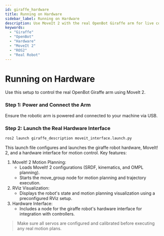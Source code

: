 ```yaml
---
id: giraffe_hardware
title: Running on Hardware
sidebar_label: Running on Hardware
description: Use MoveIt 2 with the real OpenBot Giraffe arm for live control.
keywords:
  - "Giraffe"
  - "OpenBot"
  - "Hardware"
  - "MoveIt 2"
  - "ROS2"
  - "Real Robot"
---
```


<!-- @format -->

# Running on Hardware

Use this setup to control the real OpenBot Giraffe arm using MoveIt 2.

### Step 1: Power and Connect the Arm

Ensure the robotic arm is powered and connected to your machine via USB.

### Step 2: Launch the Real Hardware Interface

```bash
ros2 launch giraffe_description moveit_interface.launch.py
```

This launch file configures and launches the giraffe robot hardware, MoveIt! 2, and a hardware interface for motion control. Key features:

  1. MoveIt! 2 Motion Planning:
      - Loads MoveIt! 2 configurations (SRDF, kinematics, and OMPL planning).
      - Starts the move_group node for motion planning and trajectory execution.
  2. RViz Visualization:
      - Displays the robot's state and motion planning visualization using a preconfigured RViz setup.
  3. Hardware Interface:
      - Includes a node for the giraffe robot's hardware interface for integration with controllers.

> Make sure all servos are configured and calibrated before executing any real motion plans.
